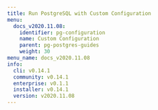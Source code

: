 ```yaml
---
title: Run PostgreSQL with Custom Configuration
menu:
  docs_v2020.11.08:
    identifier: pg-configuration
    name: Custom Configuration
    parent: pg-postgres-guides
    weight: 30
menu_name: docs_v2020.11.08
info:
  cli: v0.14.1
  community: v0.14.1
  enterprise: v0.1.1
  installer: v0.14.1
  version: v2020.11.08
---
```


